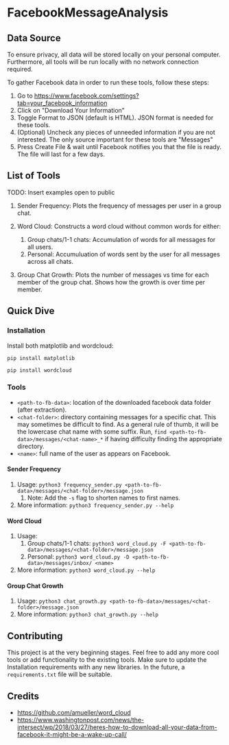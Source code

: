 # FacebookMessageAnalysis

## Data Source
To ensure privacy, all data will be stored locally on your personal computer. Furthermore, all tools will be run locally with no network connection required.

To gather Facebook data in order to run these tools, follow these steps:
1. Go to https://www.facebook.com/settings?tab=your_facebook_information
2. Click on "Download Your Information"
3. Toggle Format to JSON (default is HTML). JSON format is needed for these tools.
4. (Optional) Uncheck any pieces of unneeded information if you are not interested. The only source important for these tools are "Messages"
5. Press Create File & wait until Facebook notifies you that the file is ready. The file will last for a few days.

## List of Tools
TODO: Insert examples open to public

1. Sender Frequency: Plots the frequency of messages per user in a group chat.

2. Word Cloud: Constructs a word cloud without common words for either:
    1. Group chats/1-1 chats: Accumulation of words for all messages for all users. 
    2. Personal: Accumuluation of words sent by the user for all messages across all chats.

3. Group Chat Growth: Plots the number of messages vs time for each member
of the group chat. Shows how the growth is over time per member.

## Quick Dive
### Installation
Install both matplotlib and wordcloud:

`pip install matplotlib`

`pip install wordcloud`

### Tools
* `<path-to-fb-data>`: location of the downloaded facebook data folder (after extraction).
* `<chat-folder>`: directory containing messages for a specific chat. This may sometimes be difficult to find. As a general rule of thumb, it will be the lowercase chat name with some suffix. Run, `find <path-to-fb-data>/messages/<chat-name>_*` if having difficulty finding the appropriate directory.
* `<name>`: full name of the user as appears on Facebook.

#### Sender Frequency
1. Usage: `python3 frequency_sender.py <path-to-fb-data>/messages/<chat-folder>/message.json`
    1. Note: Add the `-s` flag to shorten names to first names.
2. More information: `python3 frequency_sender.py --help`

#### Word Cloud
1. Usage:
    1. Group chats/1-1 chats:  `python3 word_cloud.py -F <path-to-fb-data>/messages/<chat-folder>/message.json`
    2. Personal: `python3 word_cloud.py -D <path-to-fb-data>/messages/inbox/ <name>`
2. More information: `python3 word_cloud.py --help`

#### Group Chat Growth
1. Usage: `python3 chat_growth.py <path-to-fb-data>/messages/<chat-folder>/message.json`
2. More information: `python3 chat_growth.py --help`

## Contributing
This project is at the very beginning stages. Feel free to add any more cool tools or add functionality to the existing tools.
Make sure to update the Installation requirements with any new libraries. In the future, a `requirements.txt` file will be suitable.

## Credits
* https://github.com/amueller/word_cloud
* https://www.washingtonpost.com/news/the-intersect/wp/2018/03/27/heres-how-to-download-all-your-data-from-facebook-it-might-be-a-wake-up-call/
